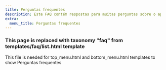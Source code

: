 ```yaml
---
title: Perguntas frequentes
description: Este FAQ contém respostas para muitas perguntas sobre o aplicativo Organic Maps, nossos colaboradores e nosso projeto
extra:
  menu_title: Perguntas frequentes
---
```


### This page is replaced with taxonomy "faq" from templates/faq/list.html template

This file is needed for top_menu.html and bottom_menu.html templates to show Perguntas frequentes
